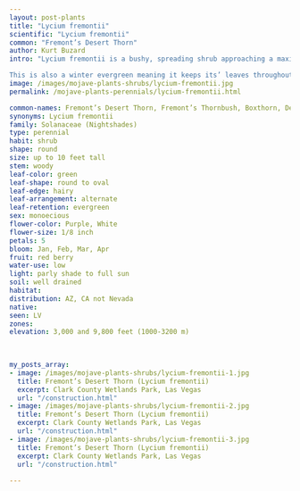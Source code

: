 ```yaml
---
layout: post-plants
title: "Lycium fremontii"
scientific: "Lycium fremontii"
common: "Fremont’s Desert Thorn"
author: Kurt Buzard
intro: "Lycium fremontii is a bushy, spreading shrub approaching a maximum height of 10 feet (3 m) with many thorny, leafy branches. The fleshy leaves are oval in shape and up to 1 inch (2.5 cm) long. Parts of the plant are coated in glandular hairs.

This is also a winter evergreen meaning it keeps its’ leaves throughout the winter. Flowers appear during two seasons, from February through May and from August through December.Flowers are purple, with darker purple veins; flowers are not pendulous; floral tube funnel-shaped; calyx lobes rarely more than ¼ inch as long as the floral tube, corolla lobes purple, unequal stamens included in floral tube. The inflorescence is a small cluster of tubular flowers roughly 1–2 cm (0.39–0.79 in) long including the cylindrical calyx of fleshy sepals at the base. The flower is light to deep purple with purple veining. The corolla is a narrow tube opening into usually five lobes. The fruit is a red berry 6–8 cm (2.4–3.1 in) wide."
image: /images/mojave-plants-shrubs/lycium-fremontii.jpg
permalink: /mojave-plants-perennials/lycium-fremontii.html

common-names: Fremont’s Desert Thorn, Fremont’s Thornbush, Boxthorn, Desert Thorn, Fremont Wolfberry
synonyms: Lycium fremontii
family: Solanaceae (Nightshades)
type: perennial
habit: shrub
shape: round
size: up to 10 feet tall
stem: woody
leaf-color: green
leaf-shape: round to oval
leaf-edge: hairy
leaf-arrangement: alternate
leaf-retention: evergreen
sex: monoecious
flower-color: Purple, White
flower-size: 1/8 inch
petals: 5
bloom: Jan, Feb, Mar, Apr
fruit: red berry
water-use: low
light: parly shade to full sun
soil: well drained
habitat: 
distribution: AZ, CA not Nevada
native: 
seen: LV
zones: 
elevation: 3,000 and 9,800 feet (1000-3200 m)
 
   

my_posts_array:
- image: /images/mojave-plants-shrubs/lycium-fremontii-1.jpg
  title: Fremont’s Desert Thorn (Lycium fremontii)
  excerpt: Clark County Wetlands Park, Las Vegas
  url: "/construction.html"
- image: /images/mojave-plants-shrubs/lycium-fremontii-2.jpg
  title: Fremont’s Desert Thorn (Lycium fremontii)
  excerpt: Clark County Wetlands Park, Las Vegas
  url: "/construction.html"
- image: /images/mojave-plants-shrubs/lycium-fremontii-3.jpg
  title: Fremont’s Desert Thorn (Lycium fremontii)
  excerpt: Clark County Wetlands Park, Las Vegas
  url: "/construction.html"
 
---
```

  
  
 <p></p>
  